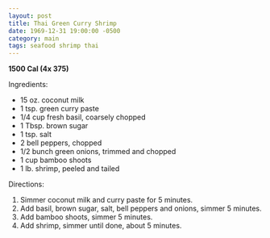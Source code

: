 ```yaml
---
layout: post
title: Thai Green Curry Shrimp
date: 1969-12-31 19:00:00 -0500
category: main
tags: seafood shrimp thai
---
```

<b>1500 Cal (4x 375)</b>
<p>Ingredients:</p><ul>
<li>15 oz.	coconut milk</li>
<li>1 tsp.	green curry paste</li>
<li>1/4 cup	fresh basil, coarsely chopped</li>
<li>1 Tbsp.	brown sugar</li>
<li>1 tsp.	salt</li>
<li>2	bell peppers, chopped</li>
<li>1/2 bunch	green onions, trimmed and chopped</li>
<li>1 cup	bamboo shoots</li>
<li>1 lb.	shrimp, peeled and tailed</li>
</ul>
<p>Directions:</p>
<ol>
<li>Simmer coconut milk and curry paste for 5 minutes.</li>
<li>Add basil, brown sugar, salt, bell peppers and onions, simmer 5 minutes.</li>
<li>Add bamboo shoots, simmer 5 minutes.</li>
<li>Add shrimp, simmer until done, about 5 minutes.</li>
</ol>

